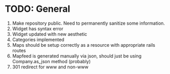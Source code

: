 # TODO: General
1. Make repository public.  Need to permanently sanitize some information.
2. Widget has syntax error
3. Widget updated with new aesthetic
4. Categories implemented
5. Maps should be setup correctly as a resource with appropriate rails routes
6. Mapfeed is generated manually via json, should just be using Company.as_json method (probably)
7. 301 redirect for www and non-www
